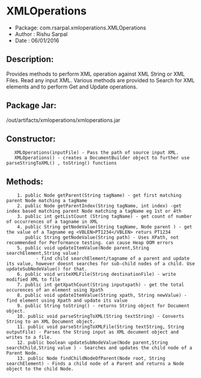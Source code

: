 # XMLOperations

 - Package: com.rsarpal.xmloperations.XMLOperations 
 - Author : Rishu Sarpal
 - Date : 06/01/2016

## Description: 
   Provides methods to perform XML operation against XML String or XML Files. Read any input XML. 
   Various methods are provided to Search for XML elements and to perform Get and Update operations.
   
## Package Jar:
   /out/artifacts/xmloperations/xmloperations.jar
## Constructor:
       XMLOperations(inputFile) - Pass the path of source input XML.
       XMLOperations() - creates a DocumentBuilder object to further use parseStringToXML() , toString() functions

## Methods:
        1. public Node getParent(String tagName) - get first matching parent Node matching a tagName
        2. public Node getParentIndex(String tagName, int index) -get index based matching parent Node matching a tagName eg 1st or 4th
        3. public int getListCount (String tagName) - get count of number of occurrences of a tagname in XML
        4. public String getNodeValue(String tagName, Node parent ) - get the value of a Tagname eg <VBLEN>PT1234</VBLEN> returs PT1234
           public String getNodeValue(String path) - Uses XPath, not recommended for Performance testing. can cause Heap OOM errors
        5. public void updateItemValue(Node parent,String searchElement,String value)
               - find child searchElement/tagname of a parent and update its value, however doesnt searches for sub-child nodes of a child. Use updateSubNodeValue() for that.
        6. public void writeXMLFile(String destinationFile) - write modified XML to file
        7. public int getXpathCount(String inputxpath) - get the total occurences of an element using Xpath
        8. public void updateItemValue(String xpath, String newValue) - find element using Xpath and update its value
        9. public String toString() - returns String object for Document object.
        10. public void parseStringToXML(String textString) - Converts String to an XML Document object.
        11. public void parseStringToXMLFile(String textString, String outputFile) - Parses the String input as XML document object and writes to a file.
        12. public boolean updateSubNodeValue(Node parent,String searchChild,String value ) - Searches and updates the child node of a Parent Node.
        13. public Node findChildNodeOfParent(Node root, String searchElement) - Finds a child node of a Parent and returns a Node object to the child Node.